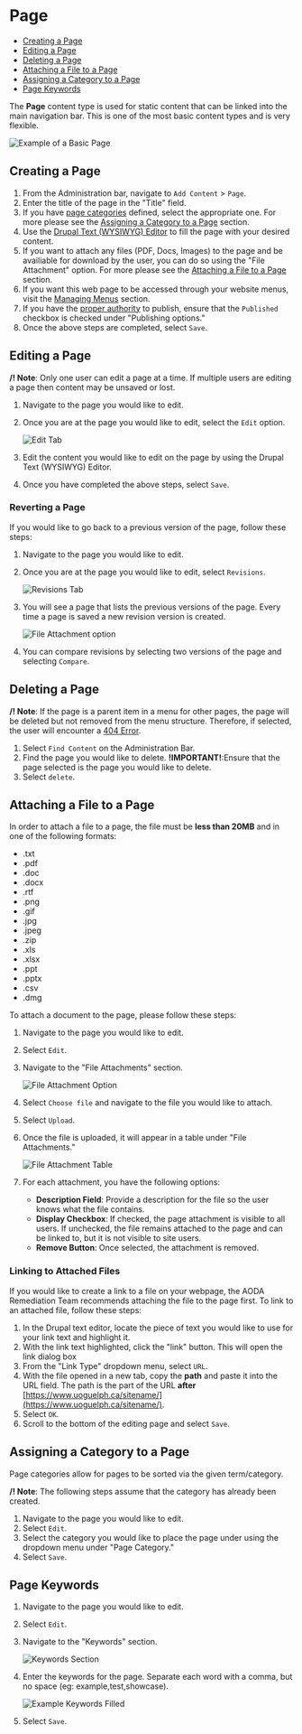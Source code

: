 # Page

* [Creating a Page](howto-page.md#creating-a-page)
* [Editing a Page](howto-page.md#editing-a-page)
* [Deleting a Page](howto-page.md#deleting-a-page)
* [Attaching a File to a Page](howto-page.md#attaching-a-file-to-a-page)
* [Assigning a Category to a Page](howto-page.md#assigning-a-category-to-a-page)
* [Page Keywords](howto-page.md#page-keywords)

The **Page** content type is used for static content that can be linked into the main navigation bar. This is one of the most basic content types and is very flexible.

![Example of a Basic Page](../.gitbook/assets/paex%20%281%29.png)

## Creating a Page

1. From the Administration bar, navigate to `Add Content` &gt; `Page`.
2. Enter the title of the page in the "Title" field.
3. If you have [page categories](../basicbeginner/taxonomies.md) defined, select the appropriate one. For more please see the [Assigning a Category to a Page](howto-page.md#assigning-a-category-to-a-page) section.
4. Use the [Drupal Text \(WYSIWYG\) Editor](../basicbeginner/wysiwyg-editor.md) to fill the page with your desired content.
5. If you want to attach any files \(PDF, Docs, Images\) to the page and be availiable for download by the user, you can do so using the "File Attachment" option. For more please see the [Attaching a File to a Page](howto-page.md#attaching-a-file-to-a-page) section.
6. If you want this web page to be accessed through your website menus, visit the [Managing Menus](https://github.com/ccswbs/UoGd7-Training/tree/aa9e2af0dea5bf798b73544e291e912caea4a6e4/menuitems.html#adding-content-to-a-menu) section.
7. If you have the [proper authority](../rolesandresp.md) to publish, ensure that the `Published` checkbox is checked under "Publishing options."
8. Once the above steps are completed, select `Save`.

## Editing a Page

**/! Note**: Only one user can edit a page at a time. If multiple users are editing a page then content may be unsaved or lost.

1. Navigate to the page you would like to edit.
2. Once you are at the page you would like to edit, select the `Edit` option.

   ![Edit Tab](../.gitbook/assets/contentedittab.png)

3. Edit the content you would like to edit on the page by using the Drupal Text \(WYSIWYG\) Editor.
4. Once you have completed the above steps, select `Save`.

### Reverting a Page

If you would like to go back to a previous version of the page, follow these steps:

1. Navigate to the page you would like to edit.
2. Once you are at the page you would like to edit, select `Revisions`.

   ![Revisions Tab](../.gitbook/assets/contentrevisionstab.png)

3. You will see a page that lists the previous versions of the page. Every time a page is saved a new revision version is created.

   ![File Attachment option](../.gitbook/assets/revisionspage.png)

4. You can compare revisions by selecting two versions of the page and selecting `Compare`.

## Deleting a Page

**/! Note**: If the page is a parent item in a menu for other pages, the page will be deleted but not removed from the menu structure. Therefore, if selected, the user will encounter a [404 Error](../basicbeginner/#common-web-errors).

1. Select `Find Content` on the Administration Bar.
2. Find the page you would like to delete. **!IMPORTANT!**:Ensure that the page selected is the page you would like to delete. 
3. Select `delete`.

## Attaching a File to a Page

In order to attach a file to a page, the file must be **less than 20MB** and in one of the following formats:

* .txt
* .pdf
* .doc
* .docx
* .rtf
* .png
* .gif
* .jpg
* .jpeg
* .zip
* .xls
* .xlsx
* .ppt
* .pptx
* .csv
* .dmg

To attach a document to the page, please follow these steps:

1. Navigate to the page you would like to edit.
2. Select `Edit`.
3. Navigate to the "File Attachments" section.

   ![File Attachment Option](../.gitbook/assets/pageattach%20%281%29.png)

4. Select `Choose file` and navigate to the file you would like to attach.
5. Select `Upload`.
6. Once the file is uploaded, it will appear in a table under "File Attachments."

   ![File Attachment Table](../.gitbook/assets/fileattachmentchart-new%20%283%29.png)

7. For each attachment, you have the following options:
   * **Description Field**: Provide a description for the file so the user knows what the file contains. 
   * **Display Checkbox**: If checked, the page attachment is visible to all users. If unchecked, the file remains attached to the page and can be linked to, but it is not visible to site users. 
   * **Remove Button**: Once selected, the attachment is removed.

### Linking to Attached Files

If you would like to create a link to a file on your webpage, the AODA Remediation Team recommends attaching the file to the page first. To link to an attached file, follow these steps:

1. In the Drupal text editor, locate the piece of text you would like to use for your link text and highlight it.
2. With the link text highlighted, click the "link" button. This will open the link dialog box
3. From the "Link Type" dropdown menu, select `URL`.
4. With the file opened in a new tab, copy the **path** and paste it into the URL field. The path is the part of the URL **after** [https://www.uoguelph.ca/sitename/](https://www.uoguelph.ca/sitename/).
5. Select `OK`.
6. Scroll to the bottom of the editing page and select `Save`.

## Assigning a Category to a Page

Page categories allow for pages to be sorted via the given term/category.

**/! Note**: The following steps assume that the category has already been created.

1. Navigate to the page you would like to edit.
2. Select `Edit`.
3. Select the category you would like to place the page under using the dropdown menu under "Page Category."
4. Select `Save`.

## Page Keywords

1. Navigate to the page you would like to edit.
2. Select `Edit`.
3. Navigate to the "Keywords" section.

   ![Keywords Section](../.gitbook/assets/pagekeywordsempty%20%281%29.png)

4. Enter the keywords for the page. Separate each word with a comma, but no space \(eg: example,test,showcase\).

   ![Example Keywords Filled](../.gitbook/assets/pagekeywordsfull%20%281%29.png)

5. Select `Save`.

